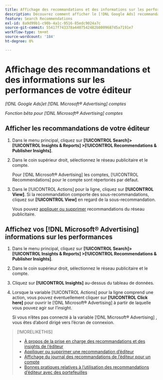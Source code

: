 ```yaml
---
title: Affichage des recommandations et des informations sur les performances de l’éditeur
description: Découvrez comment afficher le [!DNL Google Ads] recommandations et [!DNL Microsoft® Advertising] informations de performances de vos comptes réseau publicitaire.
feature: Search Recommendations
exl-id: 8a9d99b1-c90b-4a1c-9516-85edc9024a7c
source-git-commit: 55417f743378a4407542482b8009687d5a7191e7
workflow-type: tm+mt
source-wordcount: '184'
ht-degree: 0%

---
```


# Affichage des recommandations et des informations sur les performances de votre éditeur

*[!DNL Google Ads]et [!DNL Microsoft® Advertising] comptes*

*Fonction bêta pour [!DNL Microsoft® Advertising] comptes*

## Afficher les recommandations de votre éditeur

1. Dans le menu principal, cliquez sur **[!UICONTROL Search]> [!UICONTROL Insights & Reports] >[!UICONTROL Recommendations & Publisher Insights]**.

1. Dans le coin supérieur droit, sélectionnez le réseau publicitaire et le compte.

   Pour [!DNL Microsoft® Advertising] les comptes, [!UICONTROL Recommendations] pour le compte sont répertoriés par défaut.

1. Dans le [!UICONTROL Actions] pour la ligne, cliquez sur **[!UICONTROL View]**. Si la recommandation comporte des sous-recommandations, cliquez sur **[!UICONTROL View]** en regard de la sous-recommandation.

   Vous pouvez [appliquer ou supprimer](recommendation-apply-dismiss.md) recommandations du réseau publicitaire.

## Affichez vos [!DNL Microsoft® Advertising] informations sur les performances

1. Dans le menu principal, cliquez sur **[!UICONTROL Search]> [!UICONTROL Insights & Reports] >[!UICONTROL Recommendations & Publisher Insights]**.

1. Dans le coin supérieur droit, sélectionnez le réseau publicitaire et le compte.

1. Cliquez sur **[!UICONTROL Insights]** au-dessus du tableau de données.

1. Lorsque la variable [!UICONTROL Actions] pour la ligne comprend une action, vous pouvez éventuellement cliquer sur **[!UICONTROL Click here]** pour ouvrir le [!DNL Microsoft® Advertising] à partir de laquelle vous pouvez agir sur l’insight.

   Si vous n’êtes pas connecté à la variable [!DNL Microsoft® Advertising] , vous êtes d’abord dirigé vers l’écran de connexion.

>[!MORELIKETHIS]
>
>* [À propos de la prise en charge des recommandations et des insights de l’éditeur](recommendation-support.md)
>* [Appliquer ou supprimer une recommandation d’éditeur](recommendation-apply-dismiss.md)
>* [Affichage du journal des recommandations de l’éditeur pour un compte](recommendation-view-log.md)
>* [Bonnes pratiques relatives à l’utilisation des recommandations d’éditeur avec des portefeuilles](recommendation-best-practices.md)
